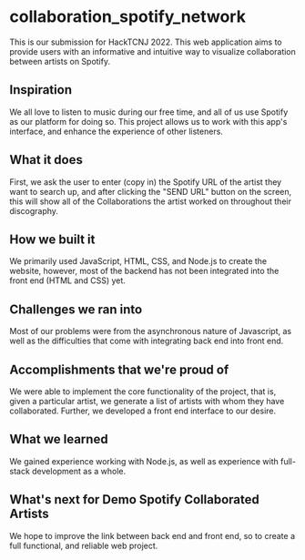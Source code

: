 # collaboration_spotify_network
This is our submission for HackTCNJ 2022. This web application aims to provide users with an informative and intuitive way to visualize collaboration between artists on Spotify.

## Inspiration
We all love to listen to music during our free time, and all of us use Spotify as our platform for doing so. This project allows us to work with this app's interface, and enhance the experience of other listeners.

## What it does
First, we ask the user to enter (copy in) the Spotify URL of the artist they want to search up, and after clicking the "SEND URL" button on the screen, this will show all of the Collaborations the artist worked on
throughout their discography.

## How we built it
We primarily used JavaScript, HTML, CSS, and Node.js to create the website, however, most of the backend has not been integrated into the front end (HTML and CSS) yet.

## Challenges we ran into
Most of our problems were from the asynchronous nature of Javascript, as well as the difficulties that come with integrating back end into front end. 

## Accomplishments that we're proud of
We were able to implement the core functionality of the project, that is, given a particular artist, we generate a list of artists with whom they have collaborated. Further, we developed a front end interface to our desire.

## What we learned
We gained experience working with Node.js, as well as experience with full-stack development as a whole.

## What's next for Demo Spotify Collaborated Artists
We hope to improve the link between back end and front end, so to create a full functional, and reliable web project.
